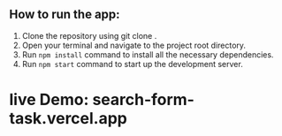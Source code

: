 ## How to run the app:

1. Clone the repository using git clone <repository url>.
2. Open your terminal and navigate to the project root directory.
3. Run `npm install` command to install all the necessary dependencies.
4. Run `npm start` command to start up the development server.

# live Demo: search-form-task.vercel.app
